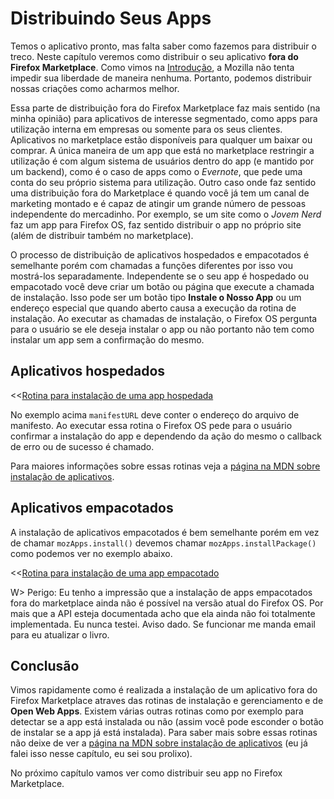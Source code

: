 # Distribuindo Seus Apps

Temos o aplicativo pronto, mas falta saber como fazemos para distribuir o treco. Neste capítulo veremos como distribuir o seu aplicativo **fora do Firefox Marketplace**. Como vimos na [Introdução](#introduction), a Mozilla não tenta impedir sua liberdade de maneira nenhuma. Portanto, podemos distribuir nossas criações como acharmos melhor.

Essa parte de distribuição fora do Firefox Marketplace faz mais sentido (na minha opinião) para aplicativos de interesse segmentado, como apps para utilização interna em empresas ou somente para os seus clientes. Aplicativos no marketplace estão disponíveis para qualquer um baixar ou comprar. A única maneira de um app que está no marketplace restringir a utilização é com algum sistema de usuários dentro do app (e mantido por um backend), como é o caso de apps como o *Evernote*, que pede uma conta do seu próprio sistema para utilização. Outro caso onde faz sentido uma distribuição fora do Marketplace é quando você já tem um canal de marketing montado e é capaz de atingir um grande número de pessoas independente do mercadinho. Por exemplo, se um site como o *Jovem Nerd* faz um app para Firefox OS, faz sentido distribuir o app no próprio site (além de distribuir também no marketplace).

O processo de distribuição de aplicativos hospedados e empacotados é semelhante porém com chamadas a funções diferentes por isso vou mostrá-los separadamente. Independente se o seu app é hospedado ou empacotado você deve criar um botão ou página que execute a chamada de instalação. Isso pode ser um botão tipo **Instale o Nosso App** ou um endereço especial que quando aberto causa a execução da rotina de instalação. Ao executar as chamadas de instalação, o Firefox OS pergunta para o usuário se ele deseja instalar o app ou não portanto não tem como instalar um app sem a confirmação do mesmo.

## Aplicativos hospedados 

<<[Rotina para instalação de uma app hospedada](code/distribution/hosted_apps_distribution.js)

No exemplo acima `manifestURL` deve conter o endereço do arquivo de manifesto. Ao executar essa rotina o Firefox OS pede para o usuário confirmar a instalação do app e dependendo da ação do mesmo o callback de erro ou de sucesso é chamado.

Para maiores informações sobre essas rotinas veja a [página na MDN sobre instalação de aplicativos](https://developer.mozilla.org/pt-BR/docs/Apps/JavaScript_API).

## Aplicativos empacotados

A instalação de aplicativos empacotados é bem semelhante porém em vez de chamar `mozApps.install()` devemos chamar `mozApps.installPackage()` como podemos ver no exemplo abaixo.

<<[Rotina para instalação de uma app empacotado](code/distribution/packaged_apps_distribution.js)

W> Perigo: Eu tenho a impressão que a instalação de apps empacotados fora do marketplace ainda não é possível na versão atual do Firefox OS. Por mais que a API esteja documentada acho que ela ainda não foi totalmente implementada. Eu nunca testei. Aviso dado. Se funcionar me manda email para eu atualizar o livro.

## Conclusão

Vimos rapidamente como é realizada a instalação de um aplicativo fora do Firefox Marketplace atraves das rotinas de instalação e gerenciamento e de **Open Web Apps**. Existem várias outras rotinas como por exemplo para detectar se a app está instalada ou não (assim você pode esconder o botão de instalar se a app já está instalada). Para saber mais sobre essas rotinas não deixe de ver a [página na MDN sobre instalação de aplicativos](https://developer.mozilla.org/pt-BR/docs/Apps/JavaScript_API) (eu já falei isso nesse capítulo, eu sei sou prolixo).

No próximo capítulo vamos ver como distribuir seu app no Firefox Marketplace.
